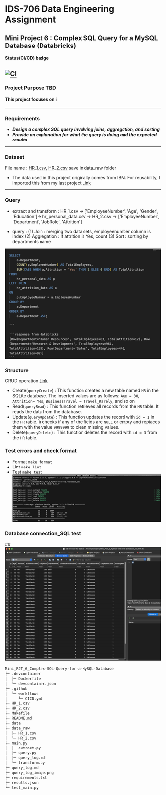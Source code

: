 # IDS-706 Data Engineering Assignment
## Mini Project 6 : Complex SQL Query for a MySQL Database (Databricks)

#### Status(CI/CD) badge
[![CI](https://github.com/nogibjj/Mini_PJT_6_Complex-SQL-Query-for-a-MySQL-Database/actions/workflows/CICD.yml/badge.svg)](https://github.com/nogibjj/Mini_PJT_6_Complex-SQL-Query-for-a-MySQL-Database/actions/workflows/CICD.yml)
------

### Project Purpose TBD

#### This project focuses on i
-----

### Requirements

* ***Design a complex SQL query involving joins, aggregation, and sorting***
* ***Provide an explanation for what the query is doing and the expected results***


---------
### Dataset
File name : [HR_1.csv](HR_1.csv), [HR_2.csv](HR_2.csv) save in data_raw folder
 - The data used in this project originally comes from IBM. For reusability, I imported this from my last project [Link](https://raw.githubusercontent.com/nogibjj/Mini_PJT_3_Polars_ISL/refs/heads/main/HR.csv)

----------
### Query
* extract and transform : HR_1.csv -> ['EmployeeNumber', 'Age', 'Gender', 'Education']-> hr_personal_data.csv -> 
HR_2.csv -> ['EmployeeNumber', 'Department', 'JobRole', 'Attrition']

* query : 
(1) Join : merging two data sets, employeenumber column is index 
(2) Aggregation : If attrition is Yes, count
(3) Sort : sorting by departments name       

![Query](Screenshot.png)

### Structure
CRUD operation [Link](query.py)
- Create(`queryCreate`) : This function creates a new table named `HR` in the SQLite database. The inserted values are as follows: `Age = 30`, `Attrition= Yes`, `BusinessTravel = Travel_Rarely`, and so on
- Read(`queryRead`) : This function retrieves all records from the `HR` table. It reads the data from the database.
- Update(`queryUpdate`) : This function updates the record with `id = 1` in the `HR` table. It checks if any of the fields are `NULL` or empty and replaces them with the value `9999999` to clean missing values.
- Delete(`queryDelete`) : This function deletes the record with `id = 3` from the `HR` table.

### Test errors and check format
- Format `make format`
- Lint `make lint`
- Test `make test`
![test](Error_test.png)

### Database connection_SQL test
##![SQL](SQL.png)
```
Mini_PJT_6_Complex-SQL-Query-for-a-MySQL-Database
├─ .devcontainer
│  ├─ Dockerfile
│  └─ devcontainer.json
├─ .github
│  └─ workflows
│     └─ CICD.yml
├─ HR_1.csv
├─ HR_2.csv
├─ Makefile
├─ README.md
├─ data
├─ data_raw
│  ├─ HR_1.csv
│  └─ HR_2.csv
├─ main.py
│  ├─ extract.py
│  ├─ query.py
│  ├─ query_log.md
│  └─ transform.py
├─ query_log.md
├─ query_log_image.png
├─ requirements.txt
├─ results.json
└─ test_main.py

```